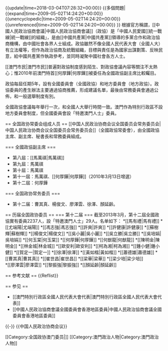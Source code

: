 {{update|time=2018-03-04T07:28:32+00:00}}
{{多個問題|
{{expand|time=2009-05-02T14:24:20+00:00}}
{{unencyclopedic|time=2009-05-02T14:24:20+00:00}}
{{unreferenced|time=2009-05-02T14:24:20+00:00}}
}}
根據官方稱謂，[[中國人民政治協商會議|中國人民政治協商會議]]（政協）是「中國人民愛國[[統一戰線|統一戰線]]的組織」，是由[[中國共產黨|中國共產黨]]領導的多黨合作和政治協商機構，由中國社會各界人士組成。政協雖然不像全國人民代表大會（全國人大）有立法權等，但作為政治協商及統戰組織，目標與責任是為國家出謀劃策、反映民意，給中國共產黨作執政參考，並同時凝聚中國社會各方人士。

[[澳門市民|澳門市民]]普遍對政協制度感到陌生、對政協會議內容等關注不太熱心；惟2010年前澳門特首[[何厚鏵|何厚鏵]]被委任為全國政協副主席比較矚目。

政協每屆任期5年，設有全國委員會（全國政協）和地方委員會（地方政協）。政協委員的產生辦法主要通過協商推薦，形成建議名單，最後由常務委員會通過公佈，和一般選舉制度有別。

全國政協會議每年舉行一次，和全國人大舉行時間一致。澳門作為特別行政區不設地方委員會制度，但全國委員會設「特邀澳門人士」委員。

== 全国政协常委会组成人员 ==
[[中国人民政治协商会议全国委员会常务委员会|中国人民政治协商会议全国委员会常务委员会]]（全國政協常委會），由全國政協主席、副主席、秘書長和常務委員組成。

=== 全國政協副主席 ===
* 第八屆：[[馬萬祺|馬萬祺]]
* 第九屆：馬萬祺
* 第十屆：馬萬祺
* 第十一屆：馬萬祺、[[何厚鏵|何厚鏵]]（2010年3月13日增選）
* 第十二屆：何厚鏵

=== 全国政协常务委员 ===
* 第十二届：曹其真、楊俊文、廖澤雲、徐澤、顏延齡。

== 历届全国政协委员 ==
=== 第十二届 ===
截至2013年3月，第十二屆全國政協實有委員2237人，設「特邀澳門人士」29人。名单如下：
*[[馬有禮|馬有禮]]
*[[尤端陽|尤端陽]]
*[[馮志強|馮志強]]
*[[許爽|許爽]]
*[[許健康|許健康]]
*[[蘇樹輝|蘇樹輝]]
*[[楊俊文|楊俊文]]
*[[吳小麗|吳小麗]]
*[[吳立勝|吳立勝]]
*[[吳培娟|吳培娟]]
*[[何玉棠|何玉棠]]
*[[何厚鏵|何厚鏵]]
*[[何猷龍|何猷龍]]
*[[陳明金|陳明金]]
*[[林金城|林金城]]
*[[歐安利|歐安利]]
*[[柯為湘|柯為湘]]
*[[鍾小健|鍾小健]]
*[[賀定一|賀定一]]
*[[徐澤|徐澤]]
*[[黃如楷|黃如楷]]
*[[蕭德雄|蕭德雄]]
*[[曹其真|曹其真]]
*[[崔世昌|崔世昌]]
*[[梁華|梁華]]
*[[梁少培|梁少培]]     
*[[廖澤雲|廖澤雲]]
*[[黎振強|黎振強]]
*[[顏延齡|顏延齡]]

== 参考文献 ==
{{Reflist}}

== 参见 ==
* [[澳門特別行政區全國人民代表大會代表|澳門特別行政區全國人民代表大會代表]]
* [[中國人民政治協商會議全國委員會香港地區委員|中國人民政治協商會議全國委員會香港地區委員]]

{{-}}
{{中国人民政治协商会议}}

[[Category:全国政协澳门委员|]]
[[Category:澳門政治人物|Category:澳門政治人物]]
